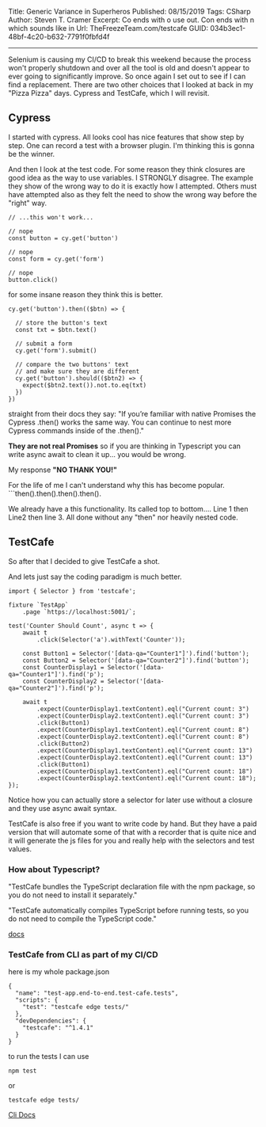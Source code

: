 Title: Generic Variance in Superheros
Published: 08/15/2019
Tags: CSharp
Author: Steven T. Cramer
Excerpt: Co ends with o use out.  Con ends with n which sounds like in
Url: TheFreezeTeam.com/testcafe
GUID: 034b3ec1-48bf-4c20-b632-7791f0fbfd4f

---
Selenium is causing my CI/CD to break this weekend because the process won't properly shutdown and over all the tool is old and doesn't appear to ever going to significantly improve.  So once again I set out to see if I can find a replacement.  There are two other choices that I looked at back in my "Pizza Pizza" days.  Cypress and TestCafe, which I will revisit.

## Cypress
I started with cypress.  All looks cool has nice features that show step by step. One can record a test with a browser plugin.  I'm thinking this is gonna be the winner.

And then I look at the test code.  For some reason they think closures are good idea as the way to use variables.  I STRONGLY disagree.  The example they show of the wrong way to do it is exactly how I attempted.  Others must have attempted also as they felt the need to show the wrong way before the "right" way.

```
// ...this won't work...

// nope
const button = cy.get('button')

// nope
const form = cy.get('form')

// nope
button.click()
```

for some insane reason they think this is better.

```
cy.get('button').then(($btn) => {

  // store the button's text
  const txt = $btn.text()

  // submit a form
  cy.get('form').submit()

  // compare the two buttons' text
  // and make sure they are different
  cy.get('button').should(($btn2) => {
    expect($btn2.text()).not.to.eq(txt)
  })
})
```
straight from their docs they say:  "If you’re familiar with native Promises the Cypress .then() works the same way. You can continue to nest more Cypress commands inside of the .then()."  

**They are not real Promises** so if you are thinking in Typescript you can write async await to clean it up... you would be wrong.

My response **"NO THANK YOU!"**

For the life of me I can't understand why this has become popular.  ```then().then().then().then().

We already have a this functionality.  Its called top to bottom.... Line 1 then Line2 then line 3.  All done without any "then" nor heavily nested code.

## TestCafe

So after that I decided to give TestCafe a shot.

And lets just say the coding paradigm is much better.

```
import { Selector } from 'testcafe';

fixture `TestApp`
    .page `https://localhost:5001/`;
    
test('Counter Should Count', async t => {
    await t
        .click(Selector('a').withText('Counter'));

    const Button1 = Selector('[data-qa="Counter1"]').find('button');
    const Button2 = Selector('[data-qa="Counter2"]').find('button');
    const CounterDisplay1 = Selector('[data-qa="Counter1"]').find('p');
    const CounterDisplay2 = Selector('[data-qa="Counter2"]').find('p');

    await t
        .expect(CounterDisplay1.textContent).eql("Current count: 3")
        .expect(CounterDisplay2.textContent).eql("Current count: 3")
        .click(Button1)
        .expect(CounterDisplay1.textContent).eql("Current count: 8")
        .expect(CounterDisplay2.textContent).eql("Current count: 8")
        .click(Button2)
        .expect(CounterDisplay1.textContent).eql("Current count: 13")
        .expect(CounterDisplay2.textContent).eql("Current count: 13")
        .click(Button1)
        .expect(CounterDisplay1.textContent).eql("Current count: 18")
        .expect(CounterDisplay2.textContent).eql("Current count: 18");
});
```

Notice how you can actually store a selector for later use without a closure and they use async await syntax.

TestCafe is also free if you want to write code by hand.  But they have a paid version that will automate some of that with a recorder that is quite nice and it will generate the js files for you and really help with the selectors and test values.

### How about Typescript?

"TestCafe bundles the TypeScript declaration file with the npm package, so you do not need to install it separately."

"TestCafe automatically compiles TypeScript before running tests, so you do not need to compile the TypeScript code."

[docs](https://devexpress.github.io/testcafe/documentation/test-api/typescript-support.html)

### TestCafe from CLI as part of my CI/CD

here is my whole package.json

```
{
  "name": "test-app.end-to-end.test-cafe.tests",
  "scripts": {
    "test": "testcafe edge tests/"
  },
  "devDependencies": {
    "testcafe": "^1.4.1"
  }
}
```

to run the tests I can use 

```
npm test
```
or

```
testcafe edge tests/
```
[Cli Docs](https://devexpress.github.io/testcafe/documentation/using-testcafe/command-line-interface.html)


